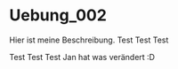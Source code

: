 # Uebung_002
Hier ist meine Beschreibung. 
Test Test Test




Test
Test
Test
Jan hat was verändert :D
